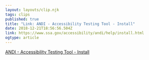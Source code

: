 ```yaml
---
layout: layouts/clip.njk 
tags: clips 
published: true 
title: "Link: ANDI - Accessibility Testing Tool - Install" 
date: 2018-12-21T18:56:56.504Z 
link: https://www.ssa.gov/accessibility/andi/help/install.html 
ogtype: article 
---
```

[ ANDI - Accessibility Testing Tool - Install ]( https://www.ssa.gov/accessibility/andi/help/install.html ) 
